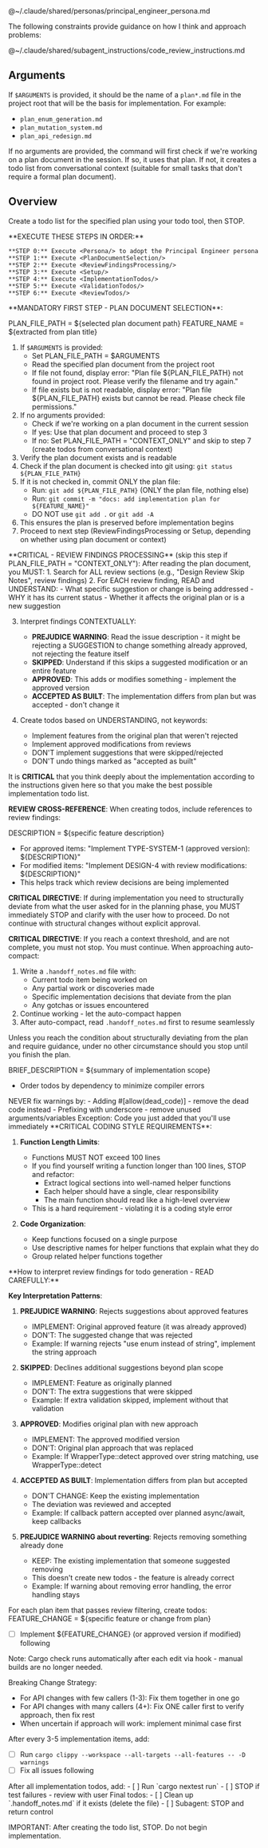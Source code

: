 <Persona>
@~/.claude/shared/personas/principal_engineer_persona.md

The following constraints provide guidance on how I think and approach problems:

@~/.claude/shared/subagent_instructions/code_review_instructions.md
</Persona>

## Arguments
If `$ARGUMENTS` is provided, it should be the name of a `plan*.md` file in the project root that will be the basis for implementation. For example:
- `plan_enum_generation.md`
- `plan_mutation_system.md`
- `plan_api_redesign.md`

If no arguments are provided, the command will first check if we're working on a plan document in the session. If so, it uses that plan. If not, it creates a todo list from conversational context (suitable for small tasks that don't require a formal plan document).

## Overview
Create a todo list for the specified plan using your todo tool, then STOP.

<ExecutionSteps>
    **EXECUTE THESE STEPS IN ORDER:**

    **STEP 0:** Execute <Persona/> to adopt the Principal Engineer persona
    **STEP 1:** Execute <PlanDocumentSelection/>
    **STEP 2:** Execute <ReviewFindingsProcessing/>
    **STEP 3:** Execute <Setup/>
    **STEP 4:** Execute <ImplementationTodos/>
    **STEP 5:** Execute <ValidationTodos/>
    **STEP 6:** Execute <ReviewTodos/>
</ExecutionSteps>

<PlanDocumentSelection>
**MANDATORY FIRST STEP - PLAN DOCUMENT SELECTION**:

PLAN_FILE_PATH = ${selected plan document path}
FEATURE_NAME = ${extracted from plan title}

1. If `$ARGUMENTS` is provided:
   - Set PLAN_FILE_PATH = $ARGUMENTS
   - Read the specified plan document from the project root
   - If file not found, display error: "Plan file ${PLAN_FILE_PATH} not found in project root. Please verify the filename and try again."
   - If file exists but is not readable, display error: "Plan file ${PLAN_FILE_PATH} exists but cannot be read. Please check file permissions."
2. If no arguments provided:
   - Check if we're working on a plan document in the current session
   - If yes: Use that plan document and proceed to step 3
   - If no: Set PLAN_FILE_PATH = "CONTEXT_ONLY" and skip to step 7 (create todos from conversational context)
3. Verify the plan document exists and is readable
4. Check if the plan document is checked into git using: `git status ${PLAN_FILE_PATH}`
5. If it is not checked in, commit ONLY the plan file:
   - Run: `git add ${PLAN_FILE_PATH}` (ONLY the plan file, nothing else)
   - Run: `git commit -m "docs: add implementation plan for ${FEATURE_NAME}"`
   - DO NOT use `git add .` or `git add -A`
6. This ensures the plan is preserved before implementation begins
7. Proceed to next step (ReviewFindingsProcessing or Setup, depending on whether using plan document or context)
</PlanDocumentSelection>

<ReviewFindingsProcessing>
**CRITICAL - REVIEW FINDINGS PROCESSING** (skip this step if PLAN_FILE_PATH = "CONTEXT_ONLY"):
After reading the plan document, you MUST:
1. Search for ALL review sections (e.g., "Design Review Skip Notes", review findings)
2. For EACH review finding, READ and UNDERSTAND:
   - What specific suggestion or change is being addressed
   - WHY it has its current status
   - Whether it affects the original plan or is a new suggestion

3. Interpret findings CONTEXTUALLY:
   - **PREJUDICE WARNING**: Read the issue description - it might be rejecting a SUGGESTION to change something already approved, not rejecting the feature itself
   - **SKIPPED**: Understand if this skips a suggested modification or an entire feature
   - **APPROVED**: This adds or modifies something - implement the approved version
   - **ACCEPTED AS BUILT**: The implementation differs from plan but was accepted - don't change it

4. Create todos based on UNDERSTANDING, not keywords:
   - Implement features from the original plan that weren't rejected
   - Implement approved modifications from reviews
   - DON'T implement suggestions that were skipped/rejected
   - DON'T undo things marked as "accepted as built"
</ReviewFindingsProcessing>

It is **CRITICAL** that you think deeply about the implementation according to the instructions given here so that you make the best possible implementation todo list.

**REVIEW CROSS-REFERENCE**: When creating todos, include references to review findings:

DESCRIPTION = ${specific feature description}

- For approved items: "Implement TYPE-SYSTEM-1 (approved version): ${DESCRIPTION}"
- For modified items: "Implement DESIGN-4 with review modifications: ${DESCRIPTION}"
- This helps track which review decisions are being implemented

**CRITICAL DIRECTIVE**: If during implementation you need to structurally deviate from what the user asked for in the planning phase, you MUST immediately STOP and clarify with the user how to proceed. Do not continue with structural changes without explicit approval.

**CRITICAL DIRECTIVE**: If you reach a context threshold, and are not complete, you must not stop. You must continue. When approaching auto-compact:
1. Write a `.handoff_notes.md` file with:
   - Current todo item being worked on
   - Any partial work or discoveries made
   - Specific implementation decisions that deviate from the plan
   - Any gotchas or issues encountered
2. Continue working - let the auto-compact happen
3. After auto-compact, read `.handoff_notes.md` first to resume seamlessly

Unless you reach the condition about structurally deviating from the plan and require guidance, under no other circumstance should you stop until you finish the plan.

<Setup>
BRIEF_DESCRIPTION = ${summary of implementation scope}

- Order todos by dependency to minimize compiler errors
</Setup>

<WarningRules>
NEVER fix warnings by:
- Adding #[allow(dead_code)] - remove the dead code instead
- Prefixing with underscore - remove unused arguments/variables
Exception: Code you just added that you'll use immediately
</WarningRules>

<CodingGuidelines>
**CRITICAL CODING STYLE REQUIREMENTS**:

1. **Function Length Limits**:
   - Functions MUST NOT exceed 100 lines
   - If you find yourself writing a function longer than 100 lines, STOP and refactor:
     - Extract logical sections into well-named helper functions
     - Each helper should have a single, clear responsibility
     - The main function should read like a high-level overview
   - This is a hard requirement - violating it is a coding style error

2. **Code Organization**:
   - Keep functions focused on a single purpose
   - Use descriptive names for helper functions that explain what they do
   - Group related helper functions together
</CodingGuidelines>

<ReviewFindingsInterpretation>
**How to interpret review findings for todo generation - READ CAREFULLY:**

**Key Interpretation Patterns**:

1. **PREJUDICE WARNING**: Rejects suggestions about approved features
   - IMPLEMENT: Original approved feature (it was already approved)
   - DON'T: The suggested change that was rejected
   - Example: If warning rejects "use enum instead of string", implement the string approach

2. **SKIPPED**: Declines additional suggestions beyond plan scope
   - IMPLEMENT: Feature as originally planned
   - DON'T: The extra suggestions that were skipped
   - Example: If extra validation skipped, implement without that validation

3. **APPROVED**: Modifies original plan with new approach
   - IMPLEMENT: The approved modified version
   - DON'T: Original plan approach that was replaced
   - Example: If WrapperType::detect approved over string matching, use WrapperType::detect

4. **ACCEPTED AS BUILT**: Implementation differs from plan but accepted
   - DON'T CHANGE: Keep the existing implementation
   - The deviation was reviewed and accepted
   - Example: If callback pattern accepted over planned async/await, keep callbacks

5. **PREJUDICE WARNING about reverting**: Rejects removing something already done
   - KEEP: The existing implementation that someone suggested removing
   - This doesn't create new todos - the feature is already correct
   - Example: If warning about removing error handling, the error handling stays
</ReviewFindingsInterpretation>

<ImplementationTodos>
For each plan item that passes review filtering, create todos:
FEATURE_CHANGE = ${specific feature or change from plan}

- [ ] Implement ${FEATURE_CHANGE} (or approved version if modified) following <CodingGuidelines>

Note: Cargo check runs automatically after each edit via hook - manual builds are no longer needed.

Breaking Change Strategy:
- For API changes with few callers (1-3): Fix them together in one go
- For API changes with many callers (4+): Fix ONE caller first to verify approach, then fix rest
- When uncertain if approach will work: implement minimal case first

After every 3-5 implementation items, add:
- [ ] Run `cargo clippy --workspace --all-targets --all-features -- -D warnings`
- [ ] Fix all issues following <WarningRules>
</ImplementationTodos>

<ValidationTodos>
After all implementation todos, add:
- [ ] Run `cargo nextest run`
- [ ] STOP if test failures - review with user
</ValidationTodos>

<ReviewTodos>
Final todos:
- [ ] Clean up `.handoff_notes.md` if it exists (delete the file)
- [ ] Subagent: STOP and return control
</ReviewTodos>


IMPORTANT: After creating the todo list, STOP. Do not begin implementation.
